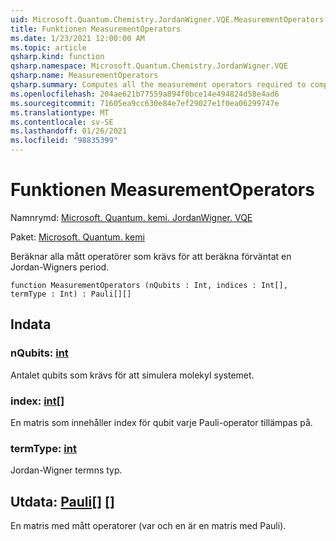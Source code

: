 ```yaml
---
uid: Microsoft.Quantum.Chemistry.JordanWigner.VQE.MeasurementOperators
title: Funktionen MeasurementOperators
ms.date: 1/23/2021 12:00:00 AM
ms.topic: article
qsharp.kind: function
qsharp.namespace: Microsoft.Quantum.Chemistry.JordanWigner.VQE
qsharp.name: MeasurementOperators
qsharp.summary: Computes all the measurement operators required to compute the expectation of a Jordan-Wigner term.
ms.openlocfilehash: 204ae621b77559a894f0bce14e494824d58e4ad6
ms.sourcegitcommit: 71605ea9cc630e84e7ef29027e1f0ea06299747e
ms.translationtype: MT
ms.contentlocale: sv-SE
ms.lasthandoff: 01/26/2021
ms.locfileid: "98835399"
---
```

# <a name="measurementoperators-function"></a>Funktionen MeasurementOperators

Namnrymd: [Microsoft. Quantum. kemi. JordanWigner. VQE](xref:Microsoft.Quantum.Chemistry.JordanWigner.VQE)

Paket: [Microsoft. Quantum. kemi](https://nuget.org/packages/Microsoft.Quantum.Chemistry)


Beräknar alla mått operatörer som krävs för att beräkna förväntat en Jordan-Wigners period.

```qsharp
function MeasurementOperators (nQubits : Int, indices : Int[], termType : Int) : Pauli[][]
```


## <a name="input"></a>Indata

### <a name="nqubits--int"></a>nQubits: [int](xref:microsoft.quantum.lang-ref.int)

Antalet qubits som krävs för att simulera molekyl systemet.


### <a name="indices--int"></a>index: [int](xref:microsoft.quantum.lang-ref.int)[]

En matris som innehåller index för qubit varje Pauli-operator tillämpas på.


### <a name="termtype--int"></a>termType: [int](xref:microsoft.quantum.lang-ref.int)

Jordan-Wigner termns typ.



## <a name="output--pauli"></a>Utdata: [Pauli](xref:microsoft.quantum.lang-ref.pauli)[] []

En matris med mått operatorer (var och en är en matris med Pauli).